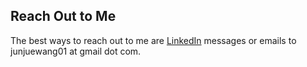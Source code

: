 <section class="thirteen columns" markdown="1">

# Reach Out to Me

The best ways to reach out to me are [LinkedIn](https://www.linkedin.com/in/junjue-jay-wang/) messages or emails to junjuewang01 at gmail dot com.

</section>
